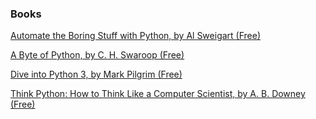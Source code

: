 ### Books

[Automate the Boring Stuff with Python, by Al Sweigart (Free)](https://automatetheboringstuff.com/)

[A Byte of Python, by C. H. Swaroop (Free)](https://python.swaroopch.com/)

[Dive into Python 3, by Mark Pilgrim (Free)](http://histo.ucsf.edu/BMS270/diveintopython3-r802.pdf)

[Think Python: How to Think Like a Computer Scientist, by A. B. Downey (Free)](http://greenteapress.com/thinkpython/html/index.html)
